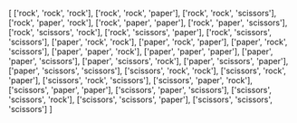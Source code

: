 [
  ['rock', 'rock', 'rock'],
  ['rock', 'rock', 'paper'],
  ['rock', 'rock', 'scissors'],
  ['rock', 'paper', 'rock'],
  ['rock', 'paper', 'paper'],
  ['rock', 'paper', 'scissors'],
  ['rock', 'scissors', 'rock'],
  ['rock', 'scissors', 'paper'],
  ['rock', 'scissors', 'scissors'],
  ['paper', 'rock', 'rock'],
  ['paper', 'rock', 'paper'],
  ['paper', 'rock', 'scissors'],
  ['paper', 'paper', 'rock'],
  ['paper', 'paper', 'paper'],
  ['paper', 'paper', 'scissors'],
  ['paper', 'scissors', 'rock'],
  ['paper', 'scissors', 'paper'],
  ['paper', 'scissors', 'scissors'],
  ['scissors', 'rock', 'rock'],
  ['scissors', 'rock', 'paper'],
  ['scissors', 'rock', 'scissors'],
  ['scissors', 'paper', 'rock'],
  ['scissors', 'paper', 'paper'],
  ['scissors', 'paper', 'scissors'],
  ['scissors', 'scissors', 'rock'],
  ['scissors', 'scissors', 'paper'],
  ['scissors', 'scissors', 'scissors']
  ]
